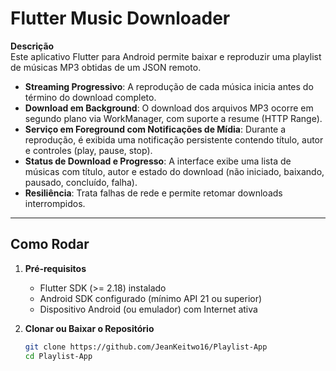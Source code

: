 # Flutter Music Downloader

**Descrição**  
Este aplicativo Flutter para Android permite baixar e reproduzir uma playlist de músicas MP3 obtidas de um JSON remoto.  
- **Streaming Progressivo**: A reprodução de cada música inicia antes do término do download completo.  
- **Download em Background**: O download dos arquivos MP3 ocorre em segundo plano via WorkManager, com suporte a resume (HTTP Range).  
- **Serviço em Foreground com Notificações de Mídia**: Durante a reprodução, é exibida uma notificação persistente contendo título, autor e controles (play, pause, stop).  
- **Status de Download e Progresso**: A interface exibe uma lista de músicas com título, autor e estado do download (não iniciado, baixando, pausado, concluído, falha).  
- **Resiliência**: Trata falhas de rede e permite retomar downloads interrompidos.

---

## Como Rodar

1. **Pré‐requisitos**  
   - Flutter SDK (>= 2.18) instalado  
   - Android SDK configurado (mínimo API 21 ou superior)  
   - Dispositivo Android (ou emulador) com Internet ativa  

2. **Clonar ou Baixar o Repositório**  
   ```bash
   git clone https://github.com/JeanKeitwo16/Playlist-App
   cd Playlist-App
